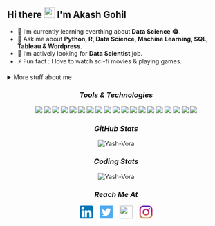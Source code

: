 <!---
akashgohil/akashgohil is a ✨ special ✨ repository because its `README.md` (this file) appears on your GitHub profile.
-->


## Hi there <img src="https://user-images.githubusercontent.com/1303154/88677602-1635ba80-d120-11ea-84d8-d263ba5fc3c0.gif" height=25 width=25> I'm Akash Gohil

  - 🌱 I’m currently learning everthing about<b> Data Science 😂</b>.
  - 💬 Ask me about <b>Python, R, Data Science, Machine Learning, SQL, Tableau & Wordpress</b>.
  - 🤔 I’m actively looking for <b>Data Scientist</b> job.
  - ⚡ Fun fact : I love to watch sci-fi movies & playing games.

<!-- More details about me -->
<details>
  <summary>More stuff about me</summary>
    
    Observe, Analyse, Optimise.

    I love Data Science and every day I am learning to apply the principles of Data Science, Analytics & Business Intelligence in solving problems for research.
    I have been learning to solve problems in Data cleaning, Data preprocessing, EDA, using the tools and methods of Data Science and Analytics.

    Academically, I'm a sound person with good knowledge of Algorithms and Data Structures. I also worked with WordPress having good knowledge of SEO.
  If you want to check my work then just visit my repository.<br>
    If you want to know more about me then just visit my linkedin profile.
</details>

<!-- Tools & Technologies -->
<h3 align="center"><i>Tools & Technologies</i></h3>
<p align="center">
  <!-- Link for badges - https://github.com/alexandresanlim/Badges4-README.md-Profile#-languages-  -->
  <!--  C Badge  -->
  <img src="https://img.shields.io/badge/C-00599C?style=for-the-badge&logo=c&logoColor=white"> 
  <!--  C++ Badge  -->
  <img src="https://img.shields.io/badge/C%2B%2B-00599C?style=for-the-badge&logo=c%2B%2B&logoColor=white"> 
  <!--  Java Badge  -->
  <img src="https://img.shields.io/badge/Java-ED8B00?style=for-the-badge&logo=java&logoColor=white">
  <!--  Android Studio Badge  -->
  <img src="https://img.shields.io/badge/Android_Studio-2800ff?style=for-the-badge&logo=android-studio&logoColor=white">
  <!--  Firebase Badge  -->
  <img src="https://img.shields.io/badge/firebase-ffca28?style=for-the-badge&logo=firebase&logoColor=black">
  <!--  PHP Badge  -->
  <img src="https://img.shields.io/badge/PHP-777BB4?style=for-the-badge&logo=php&logoColor=white"> 
  <!--  Postman Badge  -->
  <img src="https://img.shields.io/badge/Postman-FF6C37?style=for-the-badge&logo=Postman&logoColor=white"> 
  <!-- HTML Badge   -->
  <img src="https://img.shields.io/badge/HTML-239120?style=for-the-badge&logo=html5&logoColor=white"> 
  <!--  CSS Badge  -->
  <img src="https://img.shields.io/badge/CSS-239120?&style=for-the-badge&logo=css3&logoColor=white"> 
  <!--  MYSQL Badge  -->
  <img src="https://img.shields.io/badge/MySQL-00000F?style=for-the-badge&logo=mysql&logoColor=white"> 
  <!--  SQLite Badge  -->
  <img src="https://img.shields.io/badge/SQLite-07405E?style=for-the-badge&logo=sqlite&logoColor=white"> 
  <!--  Python Badge  -->
  <img src="https://img.shields.io/badge/Python-FFD43B?style=for-the-badge&logo=python&logoColor=darkgreen"> 
  <!--  Pandas Badge  -->
  <img src="https://img.shields.io/badge/Pandas-2C2D72?style=for-the-badge&logo=pandas&logoColor=white"> 
  <!--  Numpy Badge  -->
  <img src="https://img.shields.io/badge/Numpy-777BB4?style=for-the-badge&logo=numpy&logoColor=white"> 
  <!--  Scikit Learn Badge  -->
  <img src="https://img.shields.io/badge/scikit_learn-F7931E?style=for-the-badge&logo=scikit-learn&logoColor=white"> 
  <!--  Anaconda Badge  -->
  <img src="https://img.shields.io/badge/conda-342B029.svg?&style=for-the-badge&logo=anaconda&logoColor=white">
  <!--  Jupyter Badge  -->
  <img src="https://img.shields.io/badge/Jupyter-F37626.svg?&style=for-the-badge&logo=Jupyter&logoColor=white">
  <!--  PyCharm Badge  -->
  <img src="https://img.shields.io/badge/pycharm-143?style=for-the-badge&logo=pycharm&logoColor=black&color=black&labelColor=green">
  <!--  R Badge  -->
  <img src="https://img.shields.io/badge/R-276DC3?style=for-the-badge&logo=r&logoColor=white"> 
</p>

<!-- My GitHub Stats -->
<h3 align="center"><i>GitHub Stats</i></h3>
<p align="center">
  <img src="https://github-readme-stats.vercel.app/api?username=akashgohil&show_icons=true&theme=chartreuse-dark&hide_border=true" alt="Yash-Vora"> 
</p>

<!-- My Coding Stats -->
<h3 align="center"><i>Coding Stats</i></h3>
<p align="center">
  <img src="https://github-readme-stats.vercel.app/api/top-langs/?username=akashgohil&langs_count=10&theme=chartreuse-dark&hide_border=true" alt="Yash-Vora">
</p>

<!--  Reach me using following platform  -->
<h3 align="center"><i>Reach Me At</i></h3>
<p align= "center">
  <!--  Linkedin Link  -->
  <a href="https://www.linkedin.com/in/akash-gohil/" target="_blank"><img src="/Images/linkedin.png" height=30 width=30></a>
  &nbsp;&nbsp;
  <!--  Twitter Link  -->
  <a href="https://twitter.com/gohilakash1442" target="_blank"><img src="/Images/twitter.png" height=30 width=30></a>
  &nbsp;&nbsp;
  <!--  Facebook Link  -->
  <a href="https://www.facebook.com/akash.gohil.37/" target="_blank"><img src="facebook.png" height=30 width=30></a>
  &nbsp;&nbsp;
  <!--  Instagram Link  -->
  <a href="https://www.instagram.com/aakash.gohil__/" target="_blank"><img src="/Images/instagram.png" height=30 width=30></a>
</p>
